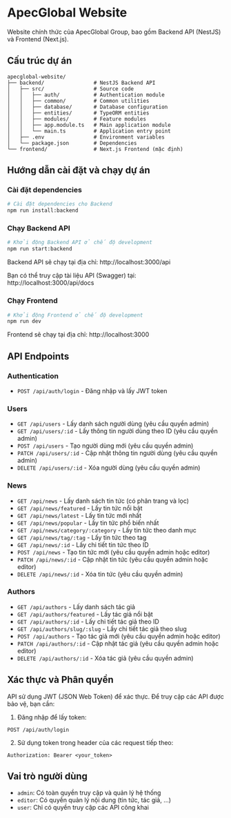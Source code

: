 # ApecGlobal Website

Website chính thức của ApecGlobal Group, bao gồm Backend API (NestJS) và Frontend (Next.js).

## Cấu trúc dự án

```
apecglobal-website/
├── backend/                # NestJS Backend API
│   ├── src/                # Source code
│   │   ├── auth/           # Authentication module
│   │   ├── common/         # Common utilities
│   │   ├── database/       # Database configuration
│   │   ├── entities/       # TypeORM entities
│   │   ├── modules/        # Feature modules
│   │   ├── app.module.ts   # Main application module
│   │   └── main.ts         # Application entry point
│   ├── .env                # Environment variables
│   └── package.json        # Dependencies
└── frontend/               # Next.js Frontend (mặc định)
```

## Hướng dẫn cài đặt và chạy dự án

### Cài đặt dependencies

```bash
# Cài đặt dependencies cho Backend
npm run install:backend
```

### Chạy Backend API

```bash
# Khởi động Backend API ở chế độ development
npm run start:backend
```

Backend API sẽ chạy tại địa chỉ: http://localhost:3000/api

Bạn có thể truy cập tài liệu API (Swagger) tại: http://localhost:3000/api/docs

### Chạy Frontend

```bash
# Khởi động Frontend ở chế độ development
npm run dev
```

Frontend sẽ chạy tại địa chỉ: http://localhost:3000

## API Endpoints

### Authentication
- `POST /api/auth/login` - Đăng nhập và lấy JWT token

### Users
- `GET /api/users` - Lấy danh sách người dùng (yêu cầu quyền admin)
- `GET /api/users/:id` - Lấy thông tin người dùng theo ID (yêu cầu quyền admin)
- `POST /api/users` - Tạo người dùng mới (yêu cầu quyền admin)
- `PATCH /api/users/:id` - Cập nhật thông tin người dùng (yêu cầu quyền admin)
- `DELETE /api/users/:id` - Xóa người dùng (yêu cầu quyền admin)

### News
- `GET /api/news` - Lấy danh sách tin tức (có phân trang và lọc)
- `GET /api/news/featured` - Lấy tin tức nổi bật
- `GET /api/news/latest` - Lấy tin tức mới nhất
- `GET /api/news/popular` - Lấy tin tức phổ biến nhất
- `GET /api/news/category/:category` - Lấy tin tức theo danh mục
- `GET /api/news/tag/:tag` - Lấy tin tức theo tag
- `GET /api/news/:id` - Lấy chi tiết tin tức theo ID
- `POST /api/news` - Tạo tin tức mới (yêu cầu quyền admin hoặc editor)
- `PATCH /api/news/:id` - Cập nhật tin tức (yêu cầu quyền admin hoặc editor)
- `DELETE /api/news/:id` - Xóa tin tức (yêu cầu quyền admin)

### Authors
- `GET /api/authors` - Lấy danh sách tác giả
- `GET /api/authors/featured` - Lấy tác giả nổi bật
- `GET /api/authors/:id` - Lấy chi tiết tác giả theo ID
- `GET /api/authors/slug/:slug` - Lấy chi tiết tác giả theo slug
- `POST /api/authors` - Tạo tác giả mới (yêu cầu quyền admin hoặc editor)
- `PATCH /api/authors/:id` - Cập nhật tác giả (yêu cầu quyền admin hoặc editor)
- `DELETE /api/authors/:id` - Xóa tác giả (yêu cầu quyền admin)

## Xác thực và Phân quyền

API sử dụng JWT (JSON Web Token) để xác thực. Để truy cập các API được bảo vệ, bạn cần:

1. Đăng nhập để lấy token:
```
POST /api/auth/login
```

2. Sử dụng token trong header của các request tiếp theo:
```
Authorization: Bearer <your_token>
```

## Vai trò người dùng

- `admin`: Có toàn quyền truy cập và quản lý hệ thống
- `editor`: Có quyền quản lý nội dung (tin tức, tác giả, ...)
- `user`: Chỉ có quyền truy cập các API công khai